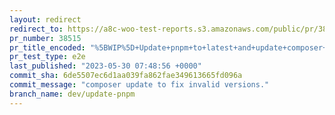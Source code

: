 ```yaml
---
layout: redirect
redirect_to: https://a8c-woo-test-reports.s3.amazonaws.com/public/pr/38515/e2e/index.html
pr_number: 38515
pr_title_encoded: "%5BWIP%5D+Update+pnpm+to+latest+and+update+composer+deps+to+avoid+postinstall+error"
pr_test_type: e2e
last_published: "2023-05-30 07:48:56 +0000"
commit_sha: 6de5507ec6d1aa039fa862fae349613665fd096a
commit_message: "composer update to fix invalid versions."
branch_name: dev/update-pnpm
---
```

